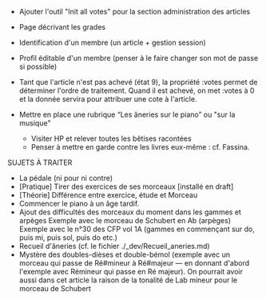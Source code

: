 * Ajouter l'outil "Init all votes" pour la section administration des articles
* Page décrivant les grades
* Identification d'un membre (un article + gestion session)
* Profil éditable d'un membre (penser à le faire changer son mot de passe si possible)
* Tant que l'article n'est pas achevé (état 9), la propriété :votes permet de déterminer l'ordre de traitement. Quand il est achevé, on met :votes à 0 et la donnée servira pour attribuer une cote à l'article.

* Mettre en place une rubrique “Les âneries sur le piano” ou "sur la musique"
  - Visiter HP et relever toutes les bêtises racontées
  - Penser à mettre en garde contre les livres eux-même : cf. Fassina.
  
SUJETS À TRAITER
  * La pédale (ni pour ni contre)
  * [Pratique] Tirer des exercices de ses morceaux [installé en draft]
  * [Théorie] Différence entre exercice, étude et Morceau
  * Commencer le piano à un âge tardif.
  * Ajout des difficultés des morceaux du moment dans les gammes et arpèges
    Exemple avec le morceau de Schubert en Ab (arpèges)
    Exemple avec le n°30 des CFP vol 1A (gammes en commençant sur do, puis mi, puis sol, puis do etc.)
  * Recueil d'âneries (cf. le fichier ./_dev/Recueil_aneries.md)
  * Mystère des doubles-dièses et double-bémol (exemple avec un morceau qui passe de Ré#mineur à Ré#majeur — en donnant d'abord l'exemple avec Rémineur qui passe en Ré majeur). On pourrait avoir aussi dans cet article la raison de la tonalité de Lab mineur pour le morceau de Schubert